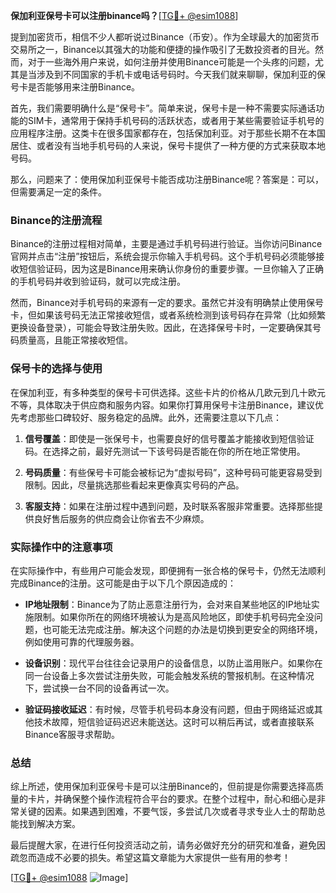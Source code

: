 **保加利亚保号卡可以注册binance吗？**[[TG💪+ @esim1088](https://t.me/s/esim1088)]

提到加密货币，相信不少人都听说过Binance（币安）。作为全球最大的加密货币交易所之一，Binance以其强大的功能和便捷的操作吸引了无数投资者的目光。然而，对于一些海外用户来说，如何注册并使用Binance可能是一个头疼的问题，尤其是当涉及到不同国家的手机卡或电话号码时。今天我们就来聊聊，保加利亚的保号卡是否能够用来注册Binance。

首先，我们需要明确什么是“保号卡”。简单来说，保号卡是一种不需要实际通话功能的SIM卡，通常用于保持手机号码的活跃状态，或者用于某些需要验证手机号的应用程序注册。这类卡在很多国家都存在，包括保加利亚。对于那些长期不在本国居住、或者没有当地手机号码的人来说，保号卡提供了一种方便的方式来获取本地号码。

那么，问题来了：使用保加利亚保号卡能否成功注册Binance呢？答案是：可以，但需要满足一定的条件。

### Binance的注册流程

Binance的注册过程相对简单，主要是通过手机号码进行验证。当你访问Binance官网并点击“注册”按钮后，系统会提示你输入手机号码。这个手机号码必须能够接收短信验证码，因为这是Binance用来确认你身份的重要步骤。一旦你输入了正确的手机号码并收到验证码，就可以完成注册。

然而，Binance对手机号码的来源有一定的要求。虽然它并没有明确禁止使用保号卡，但如果该号码无法正常接收短信，或者系统检测到该号码存在异常（比如频繁更换设备登录），可能会导致注册失败。因此，在选择保号卡时，一定要确保其号码质量高，且能正常接收短信。

### 保号卡的选择与使用

在保加利亚，有多种类型的保号卡可供选择。这些卡片的价格从几欧元到几十欧元不等，具体取决于供应商和服务内容。如果你打算用保号卡注册Binance，建议优先考虑那些口碑较好、服务稳定的品牌。此外，还需要注意以下几点：

1. **信号覆盖**：即使是一张保号卡，也需要良好的信号覆盖才能接收到短信验证码。在选择之前，最好先测试一下该号码是否能在你的所在地正常使用。
   
2. **号码质量**：有些保号卡可能会被标记为“虚拟号码”，这种号码可能更容易受到限制。因此，尽量挑选那些看起来更像真实号码的产品。

3. **客服支持**：如果在注册过程中遇到问题，及时联系客服非常重要。选择那些提供良好售后服务的供应商会让你省去不少麻烦。

### 实际操作中的注意事项

在实际操作中，有些用户可能会发现，即便拥有一张合格的保号卡，仍然无法顺利完成Binance的注册。这可能是由于以下几个原因造成的：

- **IP地址限制**：Binance为了防止恶意注册行为，会对来自某些地区的IP地址实施限制。如果你所在的网络环境被认为是高风险地区，即使手机号码完全没问题，也可能无法完成注册。解决这个问题的办法是切换到更安全的网络环境，例如使用可靠的代理服务器。

- **设备识别**：现代平台往往会记录用户的设备信息，以防止滥用账户。如果你在同一台设备上多次尝试注册失败，可能会触发系统的警报机制。在这种情况下，尝试换一台不同的设备再试一次。

- **验证码接收延迟**：有时候，尽管手机号码本身没有问题，但由于网络延迟或其他技术故障，短信验证码迟迟未能送达。这时可以稍后再试，或者直接联系Binance客服寻求帮助。

### 总结

综上所述，使用保加利亚保号卡是可以注册Binance的，但前提是你需要选择高质量的卡片，并确保整个操作流程符合平台的要求。在整个过程中，耐心和细心是非常关键的因素。如果遇到困难，不要气馁，多尝试几次或者寻求专业人士的帮助总能找到解决方案。

最后提醒大家，在进行任何投资活动之前，请务必做好充分的研究和准备，避免因疏忽而造成不必要的损失。希望这篇文章能为大家提供一些有用的参考！

[[TG💪+ @esim1088](https://t.me/s/esim1088) ![Image](https://i.postimg.cc/4NQfJmqS/Snipaste-2025-05-13-00-14-12.png)]